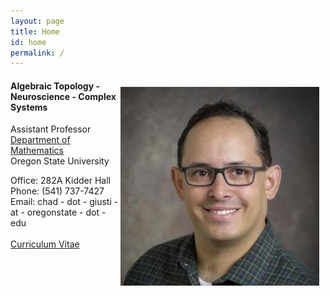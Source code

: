 ```yaml
---
layout: page
title: Home
id: home
permalink: /
---
```

<span style='float:right;height:0px;display: table;width:auto;position:relative;max-width:100%;clear:right;margin-top:6px;*margin-top:12px'><img src="/assets/headshot.png" style="margin-top: 10px; margin-bottom: 10px; margin-left: 0px; margin-right: 10px; border-width:0; max-width:100%" alt="Headshot of Chad Giusti"  /></span>

#### Algebraic Topology - Neuroscience - Complex Systems  
  
Assistant Professor  
[Department of Mathematics](https://math.oregonstate.edu/)  
Oregon State University
  
Office: 282A Kidder Hall<br>
Phone: (541) 737-7427  <br>
Email: chad - dot - giusti - at - oregonstate - dot - edu  
 ​  
<a class="internal-link" href="/assets/Giusti_CV_Jan_23.pdf">Curriculum Vitae</a>